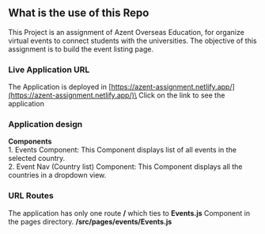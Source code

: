 ## What is the use of this Repo

This Project is an assignment of Azent Overseas Education,
for organize virtual events to connect students with the universities.
The objective of this assignment is to build the event listing page.

### Live Application URL
The Application is deployed in [https://azent-assignment.netlify.app/](https://azent-assignment.netlify.app/)\
Click on the link to see the application

### Application design
**Components**\
    1. Events Component: This Component displays list of all events in the selected country.\
    2. Event Nav (Country list) Component: This Component displays all the countries in a dropdown view.


### URL Routes
The application has only one route **/** which ties to **Events.js** Component in the pages directory. **/src/pages/events/Events.js**


